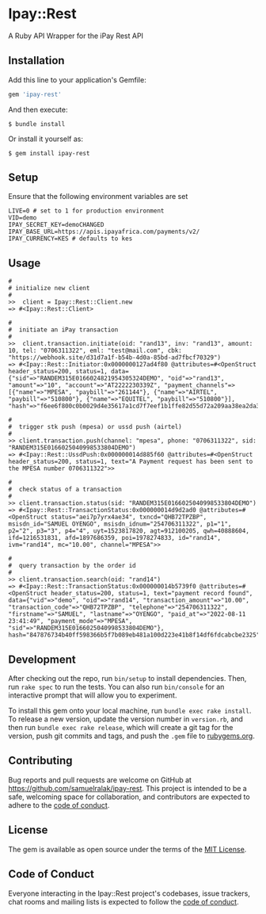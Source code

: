 # Ipay::Rest

A Ruby API Wrapper for the iPay Rest API

## Installation

Add this line to your application's Gemfile:

```ruby
gem 'ipay-rest'
```

And then execute:

    $ bundle install

Or install it yourself as:

    $ gem install ipay-rest

## Setup

Ensure that the following environment variables are set

```shell
LIVE=0 # set to 1 for production environment
VID=demo
IPAY_SECRET_KEY=demoCHANGED
IPAY_BASE_URL=https://apis.ipayafrica.com/payments/v2/
IPAY_CURRENCY=KES # defaults to kes
```

## Usage

```ruby.rbs
#
# initialize new client
# 
>>  client = Ipay::Rest::Client.new
=> #<Ipay::Rest::Client>

#
#  initiate an iPay transaction
# 
>>  client.transaction.initiate(oid: "rand13", inv: "rand13", amount: 10, tel: "0706311322", eml: "test@mail.com", cbk: "https://webhook.site/d31d7a1f-b54b-4d0a-85bd-ad7fbcf70329")
=> #<Ipay::Rest::Initiator:0x0000000127ad4f80 @attributes=#<OpenStruct header_status=200, status=1, data={"sid"=>"RANDEM315E0166024821954305324DEMO", "oid"=>"rand13", "amount"=>"10", "account"=>"AT2222230339Z", "payment_channels"=>[{"name"=>"MPESA", "paybill"=>"261144"}, {"name"=>"AIRTEL", "paybill"=>"510800"}, {"name"=>"EQUITEL", "paybill"=>"510800"}], "hash"=>"f6ee6f800c0b0029d4e35617a1cd7f7eef1b1ffe82d55d72a209aa38ea2da304"}>>

#
#  trigger stk push (mpesa) or ussd push (airtel)
#
>> client.transaction.push(channel: "mpesa", phone: "0706311322", sid: "RANDEM315E0166025040998533804DEMO")
=> #<Ipay::Rest::UssdPush:0x000000014d885f60 @attributes=#<OpenStruct header_status=200, status=1, text="A Payment request has been sent to the MPESA number 0706311322">>

#
#  check status of a transaction
#
>> client.transaction.status(sid: "RANDEM315E0166025040998533804DEMO")
=> #<Ipay::Rest::TransactionStatus:0x000000014d9d2ad0 @attributes=#<OpenStruct status="aei7p7yrx4ae34", txncd="QHB72TPZBP", msisdn_id="SAMUEL OYENGO", msisdn_idnum="254706311322", p1="1", p2="2", p3="3", p4="4", uyt=1523817820, agt=912100205, qwh=40888604, ifd=1216531831, afd=1897686359, poi=1978274833, id="rand14", ivm="rand14", mc="10.00", channel="MPESA">>

#
#  query transaction by the order id
#
>> client.transaction.search(oid: "rand14")
=> #<Ipay::Rest::TransactionStatus:0x000000014b5739f0 @attributes=#<OpenStruct header_status=200, status=1, text="payment record found", data={"vid"=>"demo", "oid"=>"rand14", "transaction_amount"=>"10.00", "transaction_code"=>"QHB72TPZBP", "telephone"=>"254706311322", "firstname"=>"SAMUEL", "lastname"=>"OYENGO", "paid_at"=>"2022-08-11 23:41:49", "payment_mode"=>"MPESA", "sid"=>"RANDEM315E0166025040998533804DEMO"}, hash="847876734b40ff598366b5f7b089eb481a100d223e41b8f14df6fdcabcbe2325">>
```

## Development

After checking out the repo, run `bin/setup` to install dependencies. Then, run `rake spec` to run the tests. You can also run `bin/console` for an interactive prompt that will allow you to experiment.

To install this gem onto your local machine, run `bundle exec rake install`. To release a new version, update the version number in `version.rb`, and then run `bundle exec rake release`, which will create a git tag for the version, push git commits and tags, and push the `.gem` file to [rubygems.org](https://rubygems.org).

## Contributing

Bug reports and pull requests are welcome on GitHub at https://github.com/samuelralak/ipay-rest. This project is intended to be a safe, welcoming space for collaboration, and contributors are expected to adhere to the [code of conduct](https://github.com/samuelralak/ipay-rest/blob/master/CODE_OF_CONDUCT.md).


## License

The gem is available as open source under the terms of the [MIT License](https://opensource.org/licenses/MIT).

## Code of Conduct

Everyone interacting in the Ipay::Rest project's codebases, issue trackers, chat rooms and mailing lists is expected to follow the [code of conduct](https://github.com/samuelralak/ipay-rest/blob/master/CODE_OF_CONDUCT.md).
